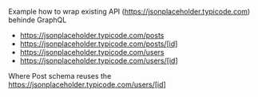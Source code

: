 Example how to wrap existing API (https://jsonplaceholder.typicode.com) behinde GraphQL

* https://jsonplaceholder.typicode.com/posts
* https://jsonplaceholder.typicode.com/posts/[id]
* https://jsonplaceholder.typicode.com/users
* https://jsonplaceholder.typicode.com/users/[id]

Where Post schema reuses the https://jsonplaceholder.typicode.com/users/[id]
